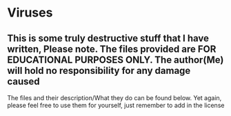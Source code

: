 # Viruses
This is some truly destructive stuff that I have written, Please note. The files provided are FOR EDUCATIONAL PURPOSES ONLY. The author(Me) will hold no responsibility for any damage caused
-------------------
The files and their description/What they do can be found below. Yet again, please feel free to use them for yourself, just remember to add in the license
